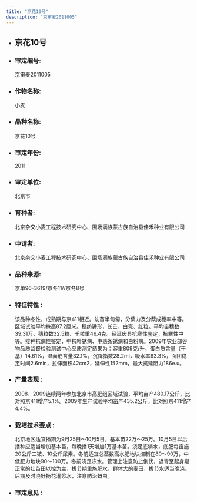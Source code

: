 ```yaml
---
title: "京花10号"
description: "京审麦2011005"
---
```

* ## 京花10号
* ###  审定编号:  
   京审麦2011005

*  ### 作物名称:  
   小麦

*   ###  品种名称: 
    京花10号

*   ### 审定年份: 
    2011

*   ### 审定单位:  
    北京市

*   ### 育种者:  
    北京杂交小麦工程技术研究中心、围场满族蒙古族自治县佳禾种业有限公司

*   ### 申请者:  
    北京杂交小麦工程技术研究中心、围场满族蒙古族自治县佳禾种业有限公司

*   ### 品种来源:  
    京单96-3619/京冬11//京冬8号

*   ### 特征特性 : 
    该品种冬性，成熟期与京411相近。幼苗半匍匐，分蘖力及分蘖成穗率中等。区域试验平均株高87.2厘米。穗纺锤形，长芒、白壳、红粒。平均亩穗数39.31万、穗粒数32.5粒、千粒重46.4克。经延庆县抗寒性鉴定，抗寒性中等。接种抗病性鉴定，中抗叶锈病、中感条锈病和白粉病。2009年农业部谷物品质监督检验测试中心品质测定结果为：容重809克/升，蛋白质含量（干基）14.61%，湿面筋含量32.1%，沉降指数28.2ml，吸水率63.3%，面团稳定时间2.6min，拉伸面积42cm2，延伸性152mm，最大抗延阻力186e.u。

*   ### 产量表现 : 
    2008、2009连续两年参加北京市高肥组区域试验，平均亩产480.17公斤，比对照京411增产5.1%。2009年生产试验平均亩产435.2公斤，比对照京411增产4.4%。

*   ### 栽培技术要点 : 
    北京地区适宜播期为9月25日～10月5日，基本苗22万～25万。10月5日以后播种应适当增加基本苗，每晚播1天增加1万基本苗。浇足底墒水，底肥每亩施20公斤二铵、10公斤尿素。冬前适宜总茎数高水肥地块控制在80～90万，中低肥力地块90～100万。冬前浇足冻水。管理上注意防止倒伏，返青至起身期正常的壮苗田以控为主，拔节期重施肥水，群体大的麦田，拔节水适当晚浇。后期及时浇好扬花灌浆水，注意防治蚜虫。

*   ### 审定意见 : 
    
